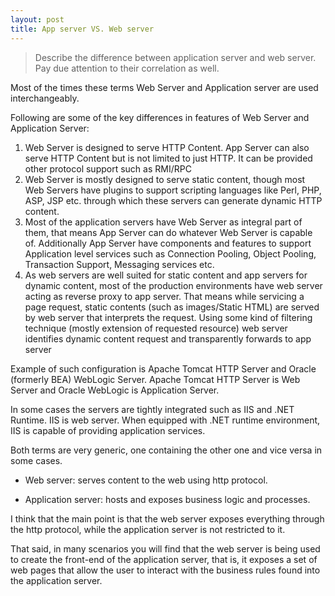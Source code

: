 ```yaml
---
layout: post
title: App server VS. Web server
---
```


>Describe the difference between application server and web server. Pay due attention to their correlation as well.

Most of the times these terms Web Server and Application server are used interchangeably.

Following are some of the key differences in features of Web Server and Application Server:

1. Web Server is designed to serve HTTP Content. App Server can also serve HTTP Content but is not limited to just HTTP. It can be provided other protocol support such as RMI/RPC
2. Web Server is mostly designed to serve static content, though most Web Servers have plugins to support scripting languages like Perl, PHP, ASP, JSP etc. through which these servers can generate dynamic HTTP content.
3. Most of the application servers have Web Server as integral part of them, that means App Server can do whatever Web Server is capable of. Additionally App Server have components and features to support Application level services such as Connection Pooling, Object Pooling, Transaction Support, Messaging services etc.
4. As web servers are well suited for static content and app servers for dynamic content, most of the production environments have web server acting as reverse proxy to app server. That means while servicing a page request, static contents (such as images/Static HTML) are served by web server that interprets the request. Using some kind of filtering technique (mostly extension of requested resource) web server identifies dynamic content request and transparently forwards to app server

Example of such configuration is Apache Tomcat HTTP Server and Oracle (formerly BEA) WebLogic Server. Apache Tomcat HTTP Server is Web Server and Oracle WebLogic is Application Server.

In some cases the servers are tightly integrated such as IIS and .NET Runtime. IIS is web server. When equipped with .NET runtime environment, IIS is capable of providing application services.

Both terms are very generic, one containing the other one and vice versa in some cases.

* Web server: serves content to the web using http protocol.

* Application server: hosts and exposes business logic and processes.

I think that the main point is that the web server exposes everything through the http protocol, while the application server is not restricted to it.

That said, in many scenarios you will find that the web server is being used to create the front-end of the application server, that is, it exposes a set of web pages that allow the user to interact with the business rules found into the application server.
